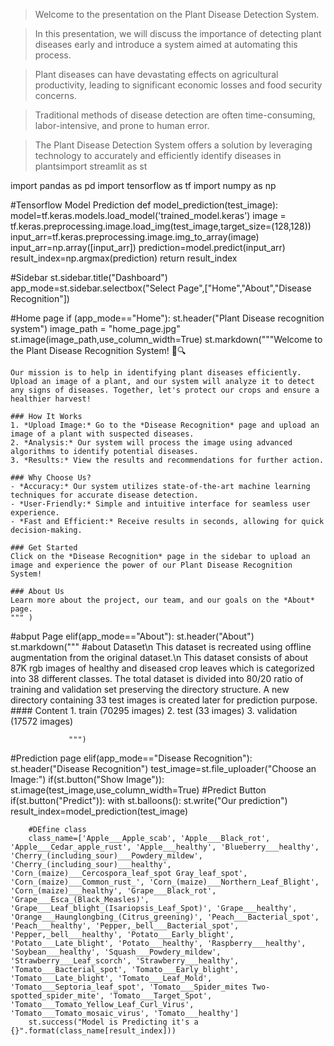 >Welcome to the presentation on the Plant Disease Detection System.

>In this presentation, we will discuss the importance of detecting plant diseases early and introduce a system aimed at automating this process.

>Plant diseases can have devastating effects on agricultural productivity, leading to significant economic losses and food security concerns.

>Traditional methods of disease detection are often time-consuming, labor-intensive, and prone to human error.

>The Plant Disease Detection System offers a solution by leveraging technology to accurately and efficiently identify diseases in plantsimport streamlit as st 






import pandas as pd 
import tensorflow as tf
import numpy as np

#Tensorflow Model Prediction
def model_prediction(test_image):
    model=tf.keras.models.load_model('trained_model.keras')
    image = tf.keras.preprocessing.image.load_img(test_image,target_size=(128,128))
    input_arr=tf.keras.preprocessing.image.img_to_array(image)
    input_arr=np.array([input_arr])
    prediction=model.predict(input_arr)
    result_index=np.argmax(prediction) 
    return  result_index

#Sidebar
st.sidebar.title("Dashboard")
app_mode=st.sidebar.selectbox("Select Page",["Home","About","Disease Recognition"])

#Home page
if (app_mode=="Home"):
    st.header("Plant Disease recognition system")
    image_path = "home_page.jpg"
    st.image(image_path,use_column_width=True)
    st.markdown("""Welcome to the Plant Disease Recognition System! 🌿🔍
    
    Our mission is to help in identifying plant diseases efficiently. Upload an image of a plant, and our system will analyze it to detect any signs of diseases. Together, let's protect our crops and ensure a healthier harvest!

    ### How It Works
    1. *Upload Image:* Go to the *Disease Recognition* page and upload an image of a plant with suspected diseases.
    2. *Analysis:* Our system will process the image using advanced algorithms to identify potential diseases.
    3. *Results:* View the results and recommendations for further action.

    ### Why Choose Us?
    - *Accuracy:* Our system utilizes state-of-the-art machine learning techniques for accurate disease detection.
    - *User-Friendly:* Simple and intuitive interface for seamless user experience.
    - *Fast and Efficient:* Receive results in seconds, allowing for quick decision-making.

    ### Get Started
    Click on the *Disease Recognition* page in the sidebar to upload an image and experience the power of our Plant Disease Recognition System!

    ### About Us
    Learn more about the project, our team, and our goals on the *About* page.
    """ )

#abput Page
elif(app_mode=="About"):
    st.header("About")    
    st.markdown("""
                #about Dataset\n
                This dataset is recreated using offline augmentation from the original dataset.\n
                This dataset consists of about 87K rgb images of healthy and diseased crop leaves which is categorized into 38 different classes.
                The total dataset is divided into 80/20 ratio of training and validation set preserving the directory structure.
                A new directory containing 33 test images is created later for prediction purpose.
                #### Content
                1. train (70295 images)
                2. test (33 images)
                3. validation (17572 images)


                 """)
 
#Prediction page
elif(app_mode=="Disease Recognition"):
    st.header("Disease Recognition")
    test_image=st.file_uploader("Choose an Image:")
    if(st.button("Show Image")):
        st.image(test_image,use_column_width=True)
    #Predict Button
    if(st.button("Predict")):
        with st.balloons():
            st.write("Our prediction")
        result_index=model_prediction(test_image)

        #DEfine class
        class_name=['Apple___Apple_scab', 'Apple___Black_rot', 'Apple___Cedar_apple_rust', 'Apple___healthy', 'Blueberry___healthy', 'Cherry_(including_sour)___Powdery_mildew', 'Cherry_(including_sour)___healthy', 'Corn_(maize)___Cercospora_leaf_spot Gray_leaf_spot', 'Corn_(maize)___Common_rust_', 'Corn_(maize)___Northern_Leaf_Blight', 'Corn_(maize)___healthy', 'Grape___Black_rot', 'Grape___Esca_(Black_Measles)', 'Grape___Leaf_blight_(Isariopsis_Leaf_Spot)', 'Grape___healthy', 'Orange___Haunglongbing_(Citrus_greening)', 'Peach___Bacterial_spot', 'Peach___healthy', 'Pepper,_bell___Bacterial_spot', 'Pepper,_bell___healthy', 'Potato___Early_blight', 'Potato___Late_blight', 'Potato___healthy', 'Raspberry___healthy', 'Soybean___healthy', 'Squash___Powdery_mildew', 'Strawberry___Leaf_scorch', 'Strawberry___healthy', 'Tomato___Bacterial_spot', 'Tomato___Early_blight', 'Tomato___Late_blight', 'Tomato___Leaf_Mold', 'Tomato___Septoria_leaf_spot', 'Tomato___Spider_mites Two-spotted_spider_mite', 'Tomato___Target_Spot', 'Tomato___Tomato_Yellow_Leaf_Curl_Virus', 'Tomato___Tomato_mosaic_virus', 'Tomato___healthy']
        st.success("Model is Predicting it's a {}".format(class_name[result_index]))

